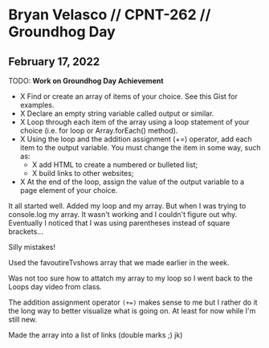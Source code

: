 #  Bryan Velasco // CPNT-262 // Groundhog Day

## February 17, 2022
TODO: **Work on Groundhog Day Achievement**
- X Find or create an array of items of your choice. See this Gist for examples.
- X Declare an empty string variable called output or similar.
- X Loop through each item of the array using a loop statement of your choice (i.e. for loop or Array.forEach() method).
- X Using the loop and the addition assignment (+=) operator, add each item to the output variable. You must change the item in some way, such as:
  - X add HTML to create a numbered or bulleted list;
  <!-- - capitalize each word; -->
  - X build links to other websites;
  <!-- - etc. -->
- X At the end of the loop, assign the value of the output variable to a page element of your choice.

It all started well. Added my loop and my array. But when I was trying to console.log my array. It wasn't working and I couldn't figure out why. Eventually I noticed that I was using parentheses instead of square brackets... 

Silly mistakes!

Used the favoutireTvshows array that we made earlier in the week.

Was not too sure how to attatch my array to my loop so I went back to the Loops day video from class. 

The addition assignment operator `(+=)` makes sense to me but I rather do it the long way to better visualize what is going on. At least for now while I'm still new.

Made the array into a list of links (double marks ;) jk)